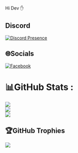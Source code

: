 Hi Dev ✋



## Discord

[![Discord Presence](https://lanyard.cnrad.dev/api/1088011765998178324)](https://discord.com/users/1088011765998178324)

## 🌐Socials
[![Facebook](https://img.shields.io/badge/Facebook-%231877F2.svg?logo=Facebook&logoColor=white)](https://facebook.com/https://www.facebook.com/eirlysseren) 

# 📊GitHub Stats :
![](https://github-readme-stats.vercel.app/api?username=serenityeirlys&theme=dark&hide_border=false&include_all_commits=false&count_private=false)<br/>
![](https://github-readme-streak-stats.herokuapp.com/?user=serenityeirlys&theme=dark&hide_border=false)<br/>
![](https://github-readme-stats.vercel.app/api/top-langs/?username=serenityeirlys&theme=dark&hide_border=false&include_all_commits=false&count_private=false&layout=compact)

## 🏆GitHub Trophies
![](https://github-trophies.vercel.app/?username=serenityeirlys&theme=radical&no-frame=false&no-bg=false&margin-w=4)

